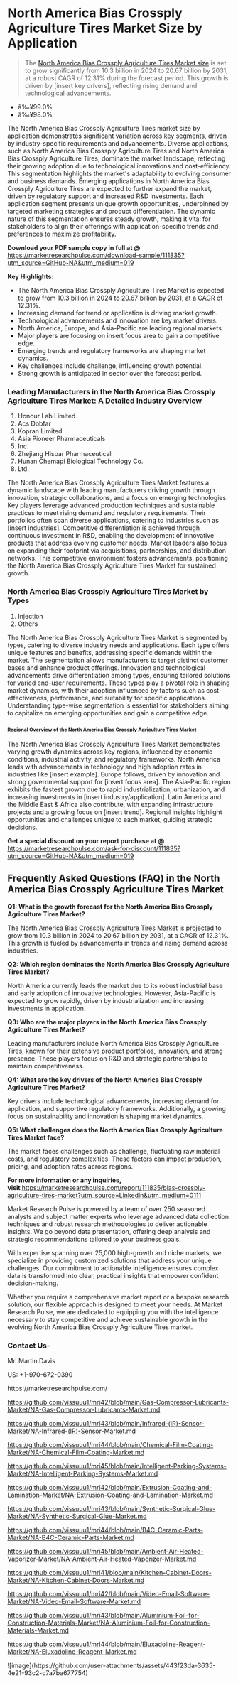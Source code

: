 <h1>North America Bias Crossply Agriculture Tires Market&nbsp;Size by Application</h1><blockquote><p>The <a href="https://marketresearchpulse.com/download-sample/111835?utm_source=GitHub-NA&amp;utm_medium=019">North America Bias Crossply Agriculture Tires Market size</a> is set to grow significantly from 10.3 billion in 2024 to 20.67 billion by 2031, at a robust CAGR of 12.31% during the forecast period. This growth is driven by [insert key drivers], reflecting rising demand and technological advancements.</p></blockquote><ul><li>â‰¥99.0%<li> â‰¥98.0%</li></ul><p>The North America Bias Crossply Agriculture Tires market size by application demonstrates significant variation across key segments, driven by industry-specific requirements and advancements. Diverse applications, such as North America Bias Crossply Agriculture Tires and North America Bias Crossply Agriculture Tires, dominate the market landscape, reflecting their growing adoption due to technological innovations and cost-efficiency. This segmentation highlights the market's adaptability to evolving consumer and business demands. Emerging applications in North America Bias Crossply Agriculture Tires are expected to further expand the market, driven by regulatory support and increased R&D investments. Each application segment presents unique growth opportunities, underpinned by targeted marketing strategies and product differentiation. The dynamic nature of this segmentation ensures steady growth, making it vital for stakeholders to align their offerings with application-specific trends and preferences to maximize profitability.</p><p><strong>Download your PDF sample copy in full at @ </strong><a href="https://marketresearchpulse.com/download-sample/111835?utm_source=GitHub-NA&amp;utm_medium=019">https://marketresearchpulse.com/download-sample/111835?utm_source=GitHub-NA&amp;utm_medium=019</a></p><p><strong>Key Highlights: </strong></p><ul><li>The North America Bias Crossply Agriculture Tires Market is expected to grow from 10.3 billion in 2024 to 20.67 billion by 2031, at a CAGR of 12.31%.</li><li>Increasing demand for trend or application is driving market growth.</li><li>Technological advancements and innovation are key market drivers.</li><li>North America, Europe, and Asia-Pacific are leading regional markets.</li><li>Major players are focusing on insert focus area to gain a competitive edge.</li><li>Emerging trends and regulatory frameworks are shaping market dynamics.</li><li>Key challenges include challenge, influencing growth potential.</li><li>Strong growth is anticipated in sector over the forecast period.</li></ul><h3>Leading Manufacturers in the North America Bias Crossply Agriculture Tires Market: A Detailed Industry Overview</h3><ol><li>Honour Lab Limited</li><li>Acs Dobfar</li><li>Kopran Limited</li><li>Asia Pioneer Pharmaceuticals</li><li>Inc.</li><li>Zhejiang Hisoar Pharmaceutical</li><li>Hunan Chemapi Biological Technology Co.</li><li>Ltd.</li></ol><div class="flex max-w-full flex-col flex-grow"><div class="min-h-8 text-message flex w-full flex-col items-end gap-2 whitespace-normal break-words [.text-message+&amp;]:mt-5" dir="auto" data-message-author-role="assistant" data-message-id="fd8432e4-4910-450d-b182-61b7bfb0a01f" data-message-model-slug="gpt-4o"><div class="flex w-full flex-col gap-1 empty:hidden first:pt-[3px]"><div class="markdown prose w-full break-words dark:prose-invert light"><p>The North America Bias Crossply Agriculture Tires Market features a dynamic landscape with leading manufacturers driving growth through innovation, strategic collaborations, and a focus on emerging technologies. Key players leverage advanced production techniques and sustainable practices to meet rising demand and regulatory requirements. Their portfolios often span diverse applications, catering to industries such as [insert industries]. Competitive differentiation is achieved through continuous investment in R&amp;D, enabling the development of innovative products that address evolving customer needs. Market leaders also focus on expanding their footprint via acquisitions, partnerships, and distribution networks. This competitive environment fosters advancements, positioning the North America Bias Crossply Agriculture Tires Market for sustained growth.</p></div></div></div></div><h3>North America Bias Crossply Agriculture Tires Market by Types</h3><ol><li>Injection<li> Others</li></ol><div class="flex max-w-full flex-col flex-grow"><div class="min-h-8 text-message flex w-full flex-col items-end gap-2 whitespace-normal break-words [.text-message+&amp;]:mt-5" dir="auto" data-message-author-role="assistant" data-message-id="084470be-0bb7-4664-bddf-5156b4f41249" data-message-model-slug="gpt-4o-mini"><div class="flex w-full flex-col gap-1 empty:hidden first:pt-[3px]"><div class="markdown prose w-full break-words dark:prose-invert light"><p>The North America Bias Crossply Agriculture Tires Market is segmented by types, catering to diverse industry needs and applications. Each type offers unique features and benefits, addressing specific demands within the market. The segmentation allows manufacturers to target distinct customer bases and enhance product offerings. Innovation and technological advancements drive differentiation among types, ensuring tailored solutions for varied end-user requirements. These types play a pivotal role in shaping market dynamics, with their adoption influenced by factors such as cost-effectiveness, performance, and suitability for specific applications. Understanding type-wise segmentation is essential for stakeholders aiming to capitalize on emerging opportunities and gain a competitive edge.</p></div></div></div></div><h3><span style="font-size: 11px;">Regional Overview of the North America Bias Crossply Agriculture Tires Market</span></h3><div class="flex max-w-full flex-col flex-grow"><div class="min-h-8 text-message flex w-full flex-col items-end gap-2 whitespace-normal break-words [.text-message+&amp;]:mt-5" dir="auto" data-message-author-role="assistant" data-message-id="e9038762-ce64-4e30-91c9-9bd413514231" data-message-model-slug="gpt-4o-mini"><div class="flex w-full flex-col gap-1 empty:hidden first:pt-[3px]"><div class="markdown prose w-full break-words dark:prose-invert light"><p>The North America Bias Crossply Agriculture Tires Market demonstrates varying growth dynamics across key regions, influenced by economic conditions, industrial activity, and regulatory frameworks. North America leads with advancements in technology and high adoption rates in industries like [insert example]. Europe follows, driven by innovation and strong governmental support for [insert focus area]. The Asia-Pacific region exhibits the fastest growth due to rapid industrialization, urbanization, and increasing investments in [insert industry/application]. Latin America and the Middle East &amp; Africa also contribute, with expanding infrastructure projects and a growing focus on [insert trend]. Regional insights highlight opportunities and challenges unique to each market, guiding strategic decisions.</p></div></div></div></div><p><strong>Get a special discount on your report purchase at @ </strong><a href="https://marketresearchpulse.com/ask-for-discount/111835?utm_source=GitHub-NA&amp;utm_medium=019">https://marketresearchpulse.com/ask-for-discount/111835?utm_source=GitHub-NA&amp;utm_medium=019</a></p><h2>Frequently Asked Questions (FAQ) in the North America Bias Crossply Agriculture Tires Market</h2><p><strong>Q1: What is the growth forecast for the North America Bias Crossply Agriculture Tires Market?</strong></p><p>The North America Bias Crossply Agriculture Tires Market is projected to grow from 10.3 billion in 2024 to 20.67 billion by 2031, at a CAGR of 12.31%. This growth is fueled by advancements in trends and rising demand across industries.</p><p><strong>Q2: Which region dominates the North America Bias Crossply Agriculture Tires Market?</strong></p><p>North America currently leads the market due to its robust industrial base and early adoption of innovative technologies. However, Asia-Pacific is expected to grow rapidly, driven by industrialization and increasing investments in application.</p><p><strong>Q3: Who are the major players in the North America Bias Crossply Agriculture Tires Market?</strong></p><p>Leading manufacturers include North America Bias Crossply Agriculture Tires, known for their extensive product portfolios, innovation, and strong presence. These players focus on R&amp;D and strategic partnerships to maintain competitiveness.</p><p><strong>Q4: What are the key drivers of the North America Bias Crossply Agriculture Tires Market?</strong></p><p>Key drivers include technological advancements, increasing demand for application, and supportive regulatory frameworks. Additionally, a growing focus on sustainability and innovation is shaping market dynamics.</p><p><strong>Q5: What challenges does the North America Bias Crossply Agriculture Tires Market face?</strong></p><p>The market faces challenges such as challenge, fluctuating raw material costs, and regulatory complexities. These factors can impact production, pricing, and adoption rates across regions.</p><p><strong>For more information or any inquiries, visit&nbsp;</strong><a href="https://marketresearchpulse.com/report/111835/bias-crossply-agriculture-tires-market?utm_source=Linkedin&utm_medium=0111">https://marketresearchpulse.com/report/111835/bias-crossply-agriculture-tires-market?utm_source=Linkedin&utm_medium=0111</a></p><p>Market Research Pulse is powered by a team of over 250 seasoned analysts and subject matter experts who leverage advanced data collection techniques and robust research methodologies to deliver actionable insights. We go beyond data presentation, offering deep analysis and strategic recommendations tailored to your business goals.</p><p>With expertise spanning over 25,000 high-growth and niche markets, we specialize in providing customized solutions that address your unique challenges. Our commitment to actionable intelligence ensures complex data is transformed into clear, practical insights that empower confident decision-making.</p><p>Whether you require a comprehensive market report or a bespoke research solution, our flexible approach is designed to meet your needs. At Market Research Pulse, we are dedicated to equipping you with the intelligence necessary to stay competitive and achieve sustainable growth in the evolving North America Bias Crossply Agriculture Tires market.</p><h3><strong>Contact Us-</strong></h3><p>Mr. Martin Davis</p><p>US: +1-970-672-0390</p><p>https://marketresearchpulse.com/</p><p><a href="https://github.com/vissuuu1/mri42/blob/main/Gas-Compressor-Lubricants-Market/NA-Gas-Compressor-Lubricants-Market.md">https://github.com/vissuuu1/mri42/blob/main/Gas-Compressor-Lubricants-Market/NA-Gas-Compressor-Lubricants-Market.md</a></p><p><a href="https://github.com/vissuuu1/mri43/blob/main/Infrared-(IR)-Sensor-Market/NA-Infrared-(IR)-Sensor-Market.md">https://github.com/vissuuu1/mri43/blob/main/Infrared-(IR)-Sensor-Market/NA-Infrared-(IR)-Sensor-Market.md</a></p><p><a href="https://github.com/vissuuu1/mri44/blob/main/Chemical-Film-Coating-Market/NA-Chemical-Film-Coating-Market.md">https://github.com/vissuuu1/mri44/blob/main/Chemical-Film-Coating-Market/NA-Chemical-Film-Coating-Market.md</a></p><p><a href="https://github.com/vissuuu1/mri45/blob/main/Intelligent-Parking-Systems-Market/NA-Intelligent-Parking-Systems-Market.md">https://github.com/vissuuu1/mri45/blob/main/Intelligent-Parking-Systems-Market/NA-Intelligent-Parking-Systems-Market.md</a></p><p><a href="https://github.com/vissuuu1/mri42/blob/main/Extrusion-Coating-and-Lamination-Market/NA-Extrusion-Coating-and-Lamination-Market.md">https://github.com/vissuuu1/mri42/blob/main/Extrusion-Coating-and-Lamination-Market/NA-Extrusion-Coating-and-Lamination-Market.md</a></p><p><a href="https://github.com/vissuuu1/mri43/blob/main/Synthetic-Surgical-Glue-Market/NA-Synthetic-Surgical-Glue-Market.md">https://github.com/vissuuu1/mri43/blob/main/Synthetic-Surgical-Glue-Market/NA-Synthetic-Surgical-Glue-Market.md</a></p><p><a href="https://github.com/vissuuu1/mri44/blob/main/B4C-Ceramic-Parts-Market/NA-B4C-Ceramic-Parts-Market.md">https://github.com/vissuuu1/mri44/blob/main/B4C-Ceramic-Parts-Market/NA-B4C-Ceramic-Parts-Market.md</a></p><p><a href="https://github.com/vissuuu1/mri45/blob/main/Ambient-Air-Heated-Vaporizer-Market/NA-Ambient-Air-Heated-Vaporizer-Market.md">https://github.com/vissuuu1/mri45/blob/main/Ambient-Air-Heated-Vaporizer-Market/NA-Ambient-Air-Heated-Vaporizer-Market.md</a></p><p><a href="https://github.com/vissuuu1/mri41/blob/main/Kitchen-Cabinet-Doors-Market/NA-Kitchen-Cabinet-Doors-Market.md">https://github.com/vissuuu1/mri41/blob/main/Kitchen-Cabinet-Doors-Market/NA-Kitchen-Cabinet-Doors-Market.md</a></p><p><a href="https://github.com/vissuuu1/mri42/blob/main/Video-Email-Software-Market/NA-Video-Email-Software-Market.md">https://github.com/vissuuu1/mri42/blob/main/Video-Email-Software-Market/NA-Video-Email-Software-Market.md</a></p><p><a href="https://github.com/vissuuu1/mri43/blob/main/Aluminium-Foil-for-Construction-Materials-Market/NA-Aluminium-Foil-for-Construction-Materials-Market.md">https://github.com/vissuuu1/mri43/blob/main/Aluminium-Foil-for-Construction-Materials-Market/NA-Aluminium-Foil-for-Construction-Materials-Market.md</a></p><p><a href="https://github.com/vissuuu1/mri44/blob/main/Eluxadoline-Reagent-Market/NA-Eluxadoline-Reagent-Market.md">https://github.com/vissuuu1/mri44/blob/main/Eluxadoline-Reagent-Market/NA-Eluxadoline-Reagent-Market.md</a></p>
![image](https://github.com/user-attachments/assets/443f23da-3635-4e21-93c2-c7a7ba677754)
